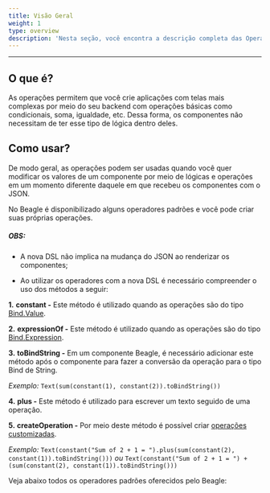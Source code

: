 ```yaml
---
title: Visão Geral
weight: 1
type: overview
description: 'Nesta seção, você encontra a descrição completa das Operações com a utilização da nova DSL do Beagle.'
---
```


---

## O que é? 

As operações permitem que você crie aplicações com telas mais complexas por meio do seu backend com operações básicas como condicionais, soma, igualdade, etc. Dessa forma, os  componentes não necessitam de ter esse tipo de lógica dentro deles. 

## Como usar?

De modo geral, as operações podem ser usadas quando você quer modificar os valores de um componente por meio de lógicas e operações em um momento diferente daquele em que recebeu os componentes com o JSON.

No Beagle é disponibilizado alguns operadores padrões e você pode criar suas próprias operações. 

##### **OBS:** 

- A nova DSL não implica na mudança do JSON ao renderizar os componentes;

- Ao utilizar os operadores com a nova DSL é necessário compreender o uso dos métodos a seguir:

**1.** **constant -** Este método é utilizado quando as operações são do tipo [Bind.Value](https://docs.usebeagle.io/v1.10/pt/api/context/overview/).


**2.** **expressionOf -** Este método é utilizado quando as operações são do tipo [Bind.Expression](https://docs.usebeagle.io/v1.10/pt/api/context/overview/).

**3.** **toBindString -** Em um componente Beagle, é necessário adicionar este método após o componente para fazer a conversão da operação para o tipo Bind de String.

*Exemplo:* ```Text(sum(constant(1), constant(2)).toBindString())```

**4.** **plus -** Este método é utilizado para escrever um texto seguido de uma operação. 

**5.** **createOperation -** Por meio deste método é possível criar [operações customizadas](https://docs.usebeagle.io/v1.10/pt/api/plugins/dsl-operations/how-to-register-a-new-operation/).

*Exemplo:* ```Text(constant("Sum of 2 + 1 = ").plus(sum(constant(2), constant(1)).toBindString()))``` *ou* ```Text(constant("Sum of 2 + 1 = ") + (sum(constant(2), constant(1)).toBindString()))```

Veja abaixo todos os operadores padrões oferecidos pelo Beagle:
